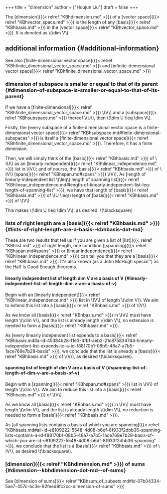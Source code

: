 +++
title = "dimension"
author = ["Houjun Liu"]
draft = false
+++

The [dimension]({{< relref "KBhdimension.md" >}}) of a [vector space]({{< relref "KBhvector_space.md" >}}) is the length of any [basis]({{< relref "KBhbasis.md" >}}) in the [vector space]({{< relref "KBhvector_space.md" >}}). It is denoted as \\(\dim V\\).


## additional information {#additional-information}

See also [finite-dimensional vector space]({{< relref "KBhfinite_dimensional_vector_space.md" >}}) and [infinite-demensional vector space]({{< relref "KBhfinite_dimensional_vector_space.md" >}})


### dimension of subspace is smaller or equal to that of its parent {#dimension-of-subspace-is-smaller-or-equal-to-that-of-its-parent}

If we have a [finite-dimensional]({{< relref "KBhfinite_dimensional_vector_space.md" >}}) \\(V\\) and a [subspace]({{< relref "KBhsubspace.md" >}}) thereof \\(U\\), then \\(\dim U \leq \dim V\\).

Firstly, the [every subspace of a finite-dimensional vector space is a finite-dimensional vector space]({{< relref "KBhsubspace.md#finite-dimensional-subspaces" >}}) is itself a [finite-dimensional vector space]({{< relref "KBhfinite_dimensional_vector_space.md" >}}). Therefore, it has a finite dimension.

Then, we will simply think of the [basis]({{< relref "KBhbasis.md" >}}) of \\(U\\) as an [linearly independent]({{< relref "KBhlinear_independence.md" >}}) list in \\(V\\); and of course, the [basis]({{< relref "KBhbasis.md" >}}) of \\(V\\) [spans]({{< relref "KBhspan.md#spans" >}}) \\(V\\). As [length of linearly-independent list \\(\leq\\) length of spanning list]({{< relref "KBhlinear_independence.md#length-of-linearly-independent-list-leq-length-of-spanning-list" >}}), we have that length of [basis]({{< relref "KBhbasis.md" >}}) of \\(U \leq\\) length of [basis]({{< relref "KBhbasis.md" >}}) of \\(V\\).

This makes \\(\dim U \leq \dim V\\), as desired. \\(\blacksquare\\)


### lists of right length are a [basis]({{< relref "KBhbasis.md" >}}) {#lists-of-right-length-are-a-basis--kbhbasis-dot-md}

These are two results that tell us if you are given a list of [list]({{< relref "KBhlist.md" >}}) of right length, one condition ([spanning]({{< relref "KBhspan.md#spans" >}}) or [linear independence]({{< relref "KBhlinear_independence.md" >}})) can tell you that they are a [basis]({{< relref "KBhbasis.md" >}}). It's also known (as a John McHugh special:tm:) as the Half Is Good Enough theorems.


#### linearly independent list of length dim V are a basis of V {#linearly-independent-list-of-length-dim-v-are-a-basis-of-v}

Begin with an [linearly independent]({{< relref "KBhlinear_independence.md" >}}) list in \\(V\\) of length \\(\dim V\\). We aim to extend this list into a [basis]({{< relref "KBhbasis.md" >}}) of \\(V\\).

As we know all [basis]({{< relref "KBhbasis.md" >}}) in \\(V\\) must have length \\(\dim V\\), and the list is already length \\(\dim V\\), no extension is needed to form a [basis]({{< relref "KBhbasis.md" >}}).

As [every linearly independent list expends to a basis]({{< relref "KBhbasis.md#a-id-45384b28-f1e3-4fb1-aeb2-21c875834744-linearly-independent-list-expends-to-a-id-f88170b1-08b5-48a7-a7b5-1ace768e7b28-basis" >}}), we conclude that the list is already a [basis]({{< relref "KBhbasis.md" >}}) of \\(V\\), as desired \\(\blacksquare\\).


#### spanning list of length of dim V are a basis of V {#spanning-list-of-length-of-dim-v-are-a-basis-of-v}

Begin with a [spanning]({{< relref "KBhspan.md#spans" >}}) list in \\(V\\) of length \\(\dim V\\). We aim to reduce this list into a [basis]({{< relref "KBhbasis.md" >}}) of \\(V\\).

As we know all [basis]({{< relref "KBhbasis.md" >}}) in \\(V\\) must have length \\(\dim V\\), and the list is already length \\(\dim V\\), no reduction is needed to form a [basis]({{< relref "KBhbasis.md" >}}).

As [all spanning lists contains a basis of which you are spanning]({{< relref "KBhbasis.md#all-id-e8109222-5548-4d08-b6df-8f933f2dbb36-spanning-lists-contains-a-id-f88170b1-08b5-48a7-a7b5-1ace768e7b28-basis-of-which-you-are-id-e8109222-5548-4d08-b6df-8f933f2dbb36-spanning" >}}), we conclude that the list is a [basis]({{< relref "KBhbasis.md" >}}) of \\(V\\), as desired \\(\blacksquare\\).


### [dimension]({{< relref "KBhdimension.md" >}}) of sums {#dimension--kbhdimension-dot-md--of-sums}

See [dimension of sums]({{< relref "KBhsum_of_subsets.md#id-07b04334-5ae7-457c-bc3e-92feed8fc2cc-dimension-of-sums" >}})